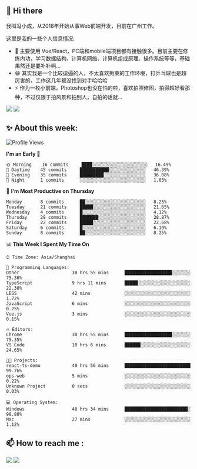 ## 👋 Hi there

我叫冯小成，从2018年开始从事Web前端开发，目前在广州工作。

这里是我的一些个人信息情况:

- 🌱 主要使用 Vue/React，PC端和mobile端项目都有接触很多。目前主要在修练内功，学习数据结构、计算机网络、计算机组成原理、操作系统等等，基础果然还是要补补啊...
- 😄 其实我是一个比较逗逼的人，不太喜欢拘束的工作环境，打乒乓球也是超厉害的，工作这几年都没找到对手哈哈哈
- ⚡ 作为一枚小前端，Photoshop也没在怕的啦，喜欢拍照修图，拍得超好看那种，不过仅限于拍风景和拍别人，自拍的话就...

![](https://github-readme-stats.vercel.app/api?username=fxpixels&theme=graywhite&hide_border=true)
![](https://github-readme-stats.vercel.app/api/top-langs/?username=fxpixels&hide_border=true&layout=compact)

<!--
<img src="https://github-readme-stats.vercel.app/api?username=fxpixels&theme=graywhite&hide_border=true" width="500" alt=""/>
<img src="https://github-readme-stats.vercel.app/api/top-langs/?username=fxpixels&hide_border=true&layout=compact" width="300" alt=""/>
-->
## ✨ About this week:
<!--START_SECTION:waka-->
![Profile Views](http://img.shields.io/badge/Profile%20Views-137-blue)

**I'm an Early 🐤** 

```text
🌞 Morning    16 commits     ████░░░░░░░░░░░░░░░░░░░░░   16.49% 
🌆 Daytime    45 commits     ███████████░░░░░░░░░░░░░░   46.39% 
🌃 Evening    35 commits     █████████░░░░░░░░░░░░░░░░   36.08% 
🌙 Night      1 commits      ░░░░░░░░░░░░░░░░░░░░░░░░░   1.03%

```
📅 **I'm Most Productive on Thursday** 

```text
Monday       8 commits      ██░░░░░░░░░░░░░░░░░░░░░░░   8.25% 
Tuesday      21 commits     █████░░░░░░░░░░░░░░░░░░░░   21.65% 
Wednesday    4 commits      █░░░░░░░░░░░░░░░░░░░░░░░░   4.12% 
Thursday     28 commits     ███████░░░░░░░░░░░░░░░░░░   28.87% 
Friday       22 commits     █████░░░░░░░░░░░░░░░░░░░░   22.68% 
Saturday     6 commits      █░░░░░░░░░░░░░░░░░░░░░░░░   6.19% 
Sunday       8 commits      ██░░░░░░░░░░░░░░░░░░░░░░░   8.25%

```


📊 **This Week I Spent My Time On** 

```text
⌚︎ Time Zone: Asia/Shanghai

💬 Programming Languages: 
Other                    30 hrs 55 mins      ██████████████████░░░░░░░   75.36% 
TypeScript               9 hrs 11 mins       █████░░░░░░░░░░░░░░░░░░░░   22.38% 
LESS                     42 mins             ░░░░░░░░░░░░░░░░░░░░░░░░░   1.72% 
JavaScript               6 mins              ░░░░░░░░░░░░░░░░░░░░░░░░░   0.25% 
Vue.js                   3 mins              ░░░░░░░░░░░░░░░░░░░░░░░░░   0.15%

🔥 Editors: 
Chrome                   30 hrs 55 mins      ██████████████████░░░░░░░   75.35% 
VS Code                  10 hrs 6 mins       ██████░░░░░░░░░░░░░░░░░░░   24.65%

🐱‍💻 Projects: 
react-ts-demo            40 hrs 56 mins      █████████████████████████   99.76% 
ops-web                  5 mins              ░░░░░░░░░░░░░░░░░░░░░░░░░   0.22% 
Unknown Project          0 secs              ░░░░░░░░░░░░░░░░░░░░░░░░░   0.03%

💻 Operating System: 
Windows                  40 hrs 34 mins      ████████████████████████░   98.88% 
Mac                      27 mins             ░░░░░░░░░░░░░░░░░░░░░░░░░   1.12%

```


<!--END_SECTION:waka-->

## :mailbox: How to reach me : 

[<img src="https://img.icons8.com/bubbles/50/000000/gmail.png"/>](mailto:iampcfox@gmail.com)
[<img target="_blank" src="https://img.icons8.com/bubbles/50/000000/github.png">](https://github.com/FxPixels)



<!-- ![Visitor Badge](https://visitor-badge.laobi.icu/badge?page_id=fxpixels) -->

<!--
**FxPixels/FxPixels** is a ✨ _special_ ✨ repository because its `README.md` (this file) appears on your GitHub profile.

Here are some ideas to get you started:

- 🔭 I’m currently working on ...
- 🌱 I’m currently learning ...
- 👯 I’m looking to collaborate on ...
- 🤔 I’m looking for help with ...
- 💬 Ask me about ...
- 📫 How to reach me: ...
- 😄 Pronouns: ...
- ⚡ Fun fact: ...
-->
